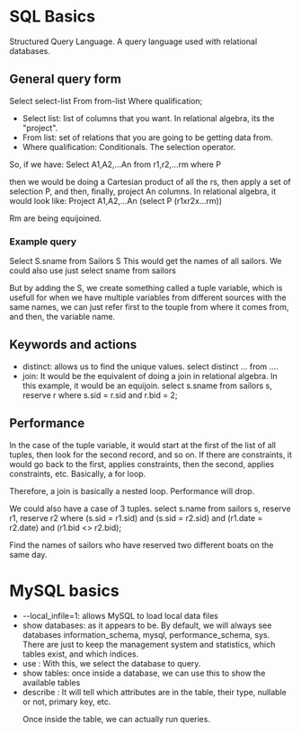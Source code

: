 # SQL Basics
Structured Query Language. 
A query language used with relational databases. 

## General query form
Select select-list
From from-list
Where qualification;

* Select list: list of columns that you want. In relational algebra, its the "project". 
* From list: set of relations that you are going to be getting data from. 
* Where qualification: Conditionals. The selection operator.

So, if we have: 
Select A1,A2,...An
from r1,r2,...rm
where P

then we would be doing a Cartesian product of all the rs, then apply a set of selection P, and then, finally, project An columns. 
In relational algebra, it would look like: 
Project A1,A2,...An (select P (r1xr2x...rm))

Rm are being equijoined. 

### Example query
Select S.sname
from Sailors S
This would get the names of all sailors. 
We could also use just
select sname 
from sailors

But by adding the S, we create something called a tuple variable, which is usefull for when we have multiple variables from different sources with the same names, we can just refer first to the touple from where it comes from, and then, the variable name. 

## Keywords and actions
* distinct: allows us to find the unique values. select distinct ... from ....
* join: It would be the equivalent of doing a join in relational algebra. In this example, it would be an equijoin.
select s.sname
from sailors s, reserve r
where s.sid = r.sid and r.bid = 2;

## Performance
In the case of the tuple variable, it would start at the first of the list of all tuples, then look for the second record, and so on. If there are constraints, it would go back to the first, applies constraints, then the second, applies constraints, etc. 
Basically, a for loop. 

Therefore, a join is basically a nested loop. Performance will drop. 

We could also have a case of 3 tuples. 
select s.name
from sailors s, reserve r1, reserve r2
where (s.sid = r1.sid) and (s.sid = r2.sid)
and (r1.date = r2.date)
and (r1.bid <> r2.bid);

Find the names of sailors who have reserved two different boats on the same day. 

# MySQL basics
* --local_infile=1: allows MySQL to load local data files
* show databases: as it appears to be. By default, we will always see databases information_schema, mysql, performance_schema, sys. There are just to keep the management system and statistics, which tables exist, and which indices. 
* use <database>: With this, we select the database to query. 
* show tables: once inside a database, we can use this to show the available tables
* describe <table>: It will tell which attributes are in the table, their type, nullable or not, primary key, etc. 

Once inside the table, we can actually run queries. 
